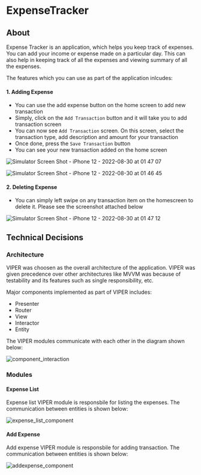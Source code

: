 # ExpenseTracker

## About
Expense Tracker is an application, which helps you keep track of expenses. You can add your income or expense made on a particular day. 
This can also help in keeping track of all the expenses and viewing summary of all the expenses.

The features which you can use as part of the application inlcudes:

#### 1. Adding Expense
- You can use the add expense button on the home screen to add new transaction
- Simply, click on the `Add Transaction` button and it will take you to add transaction screen
- You can now see `Add Transaction` screen. On this screen, select the transaction type, add description and amount for your transaction
- Once done, press the `Save Transaction` button
- You can see your new transaction added on the home screen

![Simulator Screen Shot - iPhone 12 - 2022-08-30 at 01 47 07](https://user-images.githubusercontent.com/12506196/187290568-e01d1cb9-8490-4cf4-85f1-75522058744c.png)

![Simulator Screen Shot - iPhone 12 - 2022-08-30 at 01 46 45](https://user-images.githubusercontent.com/12506196/187290639-710df232-5f78-4d8b-8296-cf828354ec75.png)


#### 2. Deleting Expense
- You can simply left swipe on any transaction item on the homescreen to delete it. Please see the screenshot attached below

![Simulator Screen Shot - iPhone 12 - 2022-08-30 at 01 47 12](https://user-images.githubusercontent.com/12506196/187290859-175a79ab-f9b5-4029-9693-8e2637fbe2bd.png)


## Technical Decisions

### Architecture
VIPER was choosen as the overall architecture of the application. 
VIPER was given precedence over other architectures like MVVM was because of testability and its features such as single responsibility, etc.

Major components implemented as part of VIPER includes:
 - Presenter
 - Router
 - View
 - Interactor
 - Entity

The VIPER modules communicate with each other in the diagram shown below:

![component_interaction](https://user-images.githubusercontent.com/12506196/187287515-bd022937-20a2-4ea7-8ff0-94e4a30ffeae.png)

### Modules
#### Expense List
Expense list VIPER module is responsbile for listing the expenses. The communication between entities is shown below:

![expense_list_component](https://user-images.githubusercontent.com/12506196/187288985-b28f643e-a296-4f9b-82f9-4b3e0cee9448.png)

#### Add Expense
Add expense VIPER module is responsbile for adding transaction. The communication between entities is shown below:

![addexpense_component](https://user-images.githubusercontent.com/12506196/187289616-3ea35f84-3846-49f4-a4d6-af44445e4109.png)



 
